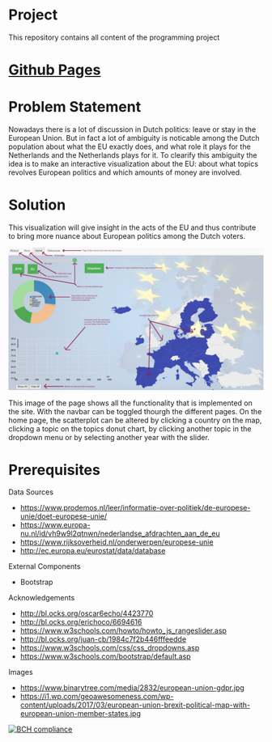 # Project
This repository contains all content of the programming project

# [Github Pages](https://lucienkoenekoop.github.io/Project/html/story.html)

# Problem Statement
Nowadays there is a lot of discussion in Dutch politics: leave or stay in the European Union. But in fact a lot of ambiguity is noticable among the Dutch population about what the EU exactly does, and what role it plays for the Netherlands and the Netherlands plays for it. To clearify this ambiguity the idea is to make an interactive visualization about the EU: about what topics revolves European politics and which amounts of money are involved. 

# Solution
This visualization will give insight in the acts of the EU and thus contribute to bring more nuance about European politics among the Dutch voters.

![Alt Text](doc/readmefinal.png)


This image of the page shows all the functionality that is implemented on the site. With the navbar can be toggled thourgh the different pages. On the home page, the scatterplot can be altered by clicking a country on the map, clicking a topic on the topics donut chart, by clicking another topic in the dropdown menu or by selecting another year with the slider. 

# Prerequisites
Data Sources
- https://www.prodemos.nl/leer/informatie-over-politiek/de-europese-unie/doet-europese-unie/
- https://www.europa-nu.nl/id/vh9w9l2qtnwn/nederlandse_afdrachten_aan_de_eu
- https://www.rijksoverheid.nl/onderwerpen/europese-unie
- http://ec.europa.eu/eurostat/data/database

External Components
- Bootstrap

Acknowledgements
- http://bl.ocks.org/oscar6echo/4423770
- http://bl.ocks.org/erichoco/6694616
- https://www.w3schools.com/howto/howto_js_rangeslider.asp
- http://bl.ocks.org/juan-cb/1984c7f2b446fffeedde
- https://www.w3schools.com/css/css_dropdowns.asp
- https://www.w3schools.com/bootstrap/default.asp

Images
- https://www.binarytree.com/media/2832/european-union-gdpr.jpg
- https://i1.wp.com/geoawesomeness.com/wp-content/uploads/2017/03/european-union-brexit-political-map-with-european-union-member-states.jpg

[![BCH compliance](https://bettercodehub.com/edge/badge/LucienKoenekoop/Project?branch=master)](https://bettercodehub.com/)